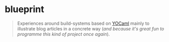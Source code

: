# blueprint

> Experiences around build-systems based on
> [YOCaml](https://github.com/xhtmlboi/yocaml) mainly to illustrate
> blog articles in a concrete way (_and because it's great fun to
> programme this kind of project once again_).

